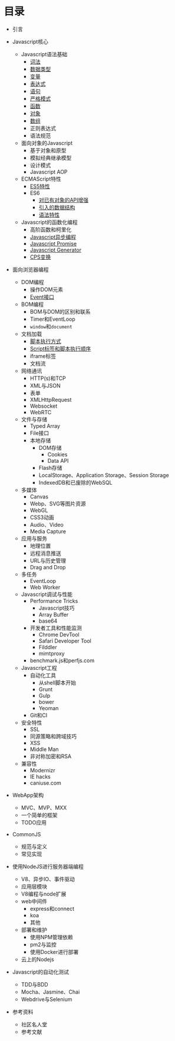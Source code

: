 # 目录

* 引言
* Javascript核心
    * Javascript语法基础
        * [词法](Javascript_Core/Javascript_Basics/Lexical.md)
        * [数据类型](Javascript_Core/Javascript_Basics/Types.md)
        * [变量](Javascript_Core/Javascript_Basics/Variables.md)
        * [表达式](Javascript_Core/Javascript_Basics/Expressions.md)
        * [语句](Javascript_Core/Javascript_Basics/Statements.md)
        * [严格模式](Javascript_Core/Javascript_Basics/Strict_Mode.md)
        * [函数](Javascript_Core/Javascript_Basics/Function.md)
        * [对象](Javascript_Core/Javascript_Basics/Objects.md)
        * [数组](Javascript_Core/Javascript_Basics/Array.md)
        * 正则表达式
        * 语法规范
    * 面向对象的Javascript
        * 基于对象和原型
        * 模拟经典继承模型
        * 设计模式
        * Javascript AOP
    * ECMAScript特性
        * [ES5特性](Javascript_Core/ECMAScript/es5.md)
        * ES6
            * [对已有对象的API增强](Javascript_Core/ECMAScript/es6/es6_api_extension.md)
            * [引入的数据结构](Javascript_Core/ECMAScript/es6/es6_data_types.md)
            * [语法特性](Javascript_Core/ECMAScript/es6/es6_syntax_features.md)
    * Javascript的函数化编程
        * 高阶函数和柯里化
        * [Javascript异步编程](Javascript_Core/Functional_Javascript/Async_Programing_In_Javascript.md)
        * [Javascript Promise](Javascript_Core/Functional_Javascript/Javascript_Promise.md)
        * [Javascript Generator](Javascript_Core/Functional_Javascript/Javascript_Generator.md)
        * [CPS变换](Javascript_Core/Functional_Javascript/Continuation_Passing_Style.md)

* 面向浏览器编程
    * DOM编程
        * 操作DOM元素
        * [Event接口](Browser_Scripting/DOM_Scripting/EventAPI.md)
    * BOM编程
        * BOM与DOM的区别和联系
        * Timer和EventLoop
        * `window`和`document`
    * 文档加载
        * [脚本执行方式](Browser_Scripting/Document_Loading/ScriptExecution.md)
        * [Script标签和脚本执行顺序](Browser_Scripting/Document_Loading/ScriptTag.md)
        * iframe标签
        * 文档流
    * 网络通讯
        * HTTP(s)和TCP
        * XML与JSON
        * 表单
        * XMLHttpRequest
        * Websocket
        * WebRTC
    * 文件与存储
        * Typed Array
        * File接口
        * 本地存储
            * DOM存储
                * Cookies
                * Data API
            * Flash存储
            * LocalStorage、Application Storage、Session Storage
            * IndexedDB和已废除的WebSQL
    * 多媒体
        * Canvas
        * Webp、SVG等图片资源
        * WebGL
        * CSS3动画
        * Audio、Video
        * Media Capture
    * 应用与服务
        * 地理位置
        * 远程消息推送
        * URL与历史管理
        * Drag and Drop
    * 多任务
        * EventLoop
        * Web Worker
    * Javascript调试与性能
        * Performance Tricks
            * Javascript技巧
            * Array Buffer
            * base64
        * 开发者工具和性能监测
            * Chrome DevTool
            * Safari Developer Tool
            * Filddler
            * mimtproxy
        * benchmark.js和perfjs.com
    * Javascript工程
        * 自动化工具
            * 从shell脚本开始
            * Grunt
            * Gulp
            * bower
            * Yeoman
        * Git和CI
    * 安全特性
        * SSL
        * 同源策略和跨域技巧
        * XSS
        * Middle Man
        * 非对称加密和RSA
    * 兼容性
        * Modernizr
        * IE hacks
        * caniuse.com
* WebApp架构
    * MVC、MVP、MXX
    * 一个简单的框架
    * TODO应用
* CommonJS
    * 规范与定义
    * 常见实现
* 使用NodeJS进行服务器端编程
    * V8、异步IO、事件驱动
    * 应用层模块
    * V8编程与node扩展
    * web中间件
        * express和connect
        * koa
        * 其他
    * 部署和维护
        * 使用NPM管理依赖
        * pm2与监控
        * 使用Docker进行部署
    * 云上的Nodejs
* Javascript的自动化测试
    * TDD与BDD
    * Mocha、Jasmine、Chai
    * Webdrive与Selenium
* 参考资料
    * 社区名人堂
    * 参考文献